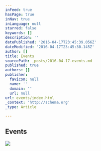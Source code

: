 ```yaml
---
inFeed: true
hasPage: true
inNav: true
inLanguage: null
starred: false
keywords: []
description: ''
datePublished: '2016-04-17T23:45:39.056Z'
dateModified: '2016-04-17T23:45:30.145Z'
author: []
title: Events
sourcePath: _posts/2016-04-17-events.md
published: true
authors: []
publisher:
  favicon: null
  name: ''
  domain: ''
  url: null
url: events/index.html
_context: 'http://schema.org'
_type: Article

---
```

## Events
![](https://the-grid-user-content.s3-us-west-2.amazonaws.com/5ff5914f-b958-421d-9e4a-8dff24544b71.png)